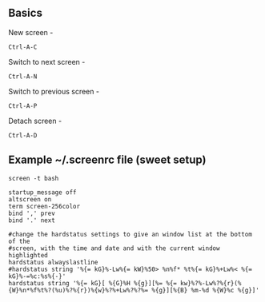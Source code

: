 ## Basics

New screen -

`Ctrl-A-C`

Switch to next screen -

`Ctrl-A-N`

Switch to previous screen - 

`Ctrl-A-P`

Detach screen -

`Ctrl-A-D`

## Example ~/.screenrc file (sweet setup)

	screen -t bash

	startup_message off
	altscreen on
	term screen-256color
	bind ',' prev
	bind '.' next

	#change the hardstatus settings to give an window list at the bottom of the                                                                        
	#screen, with the time and date and with the current window highlighted                                                                            
	hardstatus alwayslastline
	#hardstatus string '%{= kG}%-Lw%{= kW}%50> %n%f* %t%{= kG}%+Lw%< %{= kG}%-=%c:%s%{-}'
	hardstatus string '%{= kG}[ %{G}%H %{g}][%= %{= kw}%?%-Lw%?%{r}(%{W}%n*%f%t%?(%u)%?%{r})%{w}%?%+Lw%?%?%= %{g}][%{B} %m-%d %{W}%c %{g}]'
